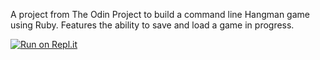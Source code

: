 A project from The Odin Project to build a command line Hangman game using Ruby. Features the ability to save and load a game in progress.

[![Run on Repl.it](https://repl.it/badge/github/hbmatt/hangman)](https://repl.it/github/hbmatt/hangman)
